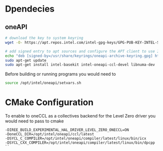 # Dpendecies

## oneAPI

```bash
# download the key to system keyring
wget -O- https://apt.repos.intel.com/intel-gpg-keys/GPG-PUB-KEY-INTEL-SW-PRODUCTS.PUB | gpg --dearmor | sudo tee /usr/share/keyrings/oneapi-archive-keyring.gpg > /dev/null

# add signed entry to apt sources and configure the APT client to use Intel repository:
echo "deb [signed-by=/usr/share/keyrings/oneapi-archive-keyring.gpg] https://apt.repos.intel.com/oneapi all main" | sudo tee /etc/apt/sources.list.d/oneAPI.list
sudo apt-get update
sudo apt-get install intel-basekit intel-oneapi-ccl-devel libnuma-dev
```

Before building or running programs you would need to
```bash
source /opt/intel/oneapi/setvars.sh
```

# CMake Configuration

To enable to oneCCL as a collectives backend for the Level Zero driver
you would need to pass to cmake
```
-DIREE_BUILD_EXPERIMENTAL_HAL_DRIVER_LEVEL_ZERO_ONECCL=ON
-DoneCCL_DIR=/opt/intel/oneapi/ccl/latest
-DSYCL_C_COMPILER=/opt/intel/oneapi/compiler/latest/linux/bin/icx
-DSYCL_CXX_COMPILER=/opt/intel/oneapi/compiler/latest/linux/bin/dpcpp
``
